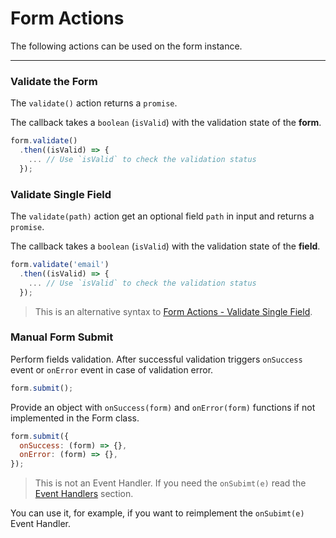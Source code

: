 # Form Actions

The following actions can be used on the form instance.

---

### Validate the Form

The `validate()` action returns a `promise`.

The callback takes a `boolean` (`isValid`) with the validation state of the **form**.

```javascript
form.validate()
  .then((isValid) => {
    ... // Use `isValid` to check the validation status
  });
```

### Validate Single Field

The `validate(path)` action get an optional field `path` in input and returns a `promise`.

The callback takes a `boolean` (`isValid`) with the validation state of the **field**.

```javascript
form.validate('email')
  .then((isValid) => {
    ... // Use `isValid` to check the validation status
  });
```

> This is an alternative syntax to [Form Actions - Validate Single Field](https://foxhound87.github.io/mobx-react-form/docs/actions/actions.html#validate-a-field).

### Manual Form Submit

Perform fields validation. After successful validation triggers `onSuccess` event or `onError` event in case of validation error.

```javascript
form.submit();
```

Provide an object with `onSuccess(form)` and `onError(form)` functions if not implemented in the Form class.

```javascript
form.submit({
  onSuccess: (form) => {},
  onError: (form) => {},
});
```

> This is not an Event Handler.
> If you need the `onSubimt(e)` read the [Event Handlers](../events/events-handlers.md) section.

You can use it, for example, if you want to reimplement the `onSubimt(e)` Event Handler.
